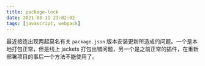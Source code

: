 ```yaml
---
title: package-lock
date: 2021-03-11 23:02:02
tags: [javascript, webpack]
---
```


最近接连出现两起莫名有关 `package.json` 版本安装更新所造成的问题。一个是本地打包正常，但是线上 jackets 打包出错问题，另一个是之前正常的插件，在重新部署项目的事后一个方法不能使用了。
